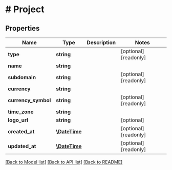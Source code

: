 # # Project

## Properties

Name | Type | Description | Notes
------------ | ------------- | ------------- | -------------
**type** | **string** |  | [optional] [readonly] 
**name** | **string** |  | 
**subdomain** | **string** |  | [optional] [readonly] 
**currency** | **string** |  | 
**currency_symbol** | **string** |  | [optional] [readonly] 
**time_zone** | **string** |  | 
**logo_url** | **string** |  | [optional] 
**created_at** | [**\DateTime**](\DateTime.md) |  | [optional] [readonly] 
**updated_at** | [**\DateTime**](\DateTime.md) |  | [optional] [readonly] 

[[Back to Model list]](../../README.md#documentation-for-models) [[Back to API list]](../../README.md#documentation-for-api-endpoints) [[Back to README]](../../README.md)


